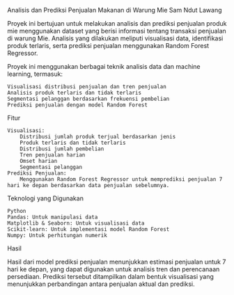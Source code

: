 Analisis dan Prediksi Penjualan Makanan di Warung Mie Sam Ndut Lawang 

Proyek ini bertujuan untuk melakukan analisis dan prediksi penjualan produk mie menggunakan dataset yang berisi informasi tentang transaksi penjualan di warung Mie. Analisis yang dilakukan meliputi visualisasi data, identifikasi produk terlaris, serta prediksi penjualan menggunakan Random Forest Regressor.

Proyek ini menggunakan berbagai teknik analisis data dan machine learning, termasuk:

    Visualisasi distribusi penjualan dan tren penjualan
    Analisis produk terlaris dan tidak terlaris
    Segmentasi pelanggan berdasarkan frekuensi pembelian
    Prediksi penjualan dengan model Random Forest

Fitur

    Visualisasi:
        Distribusi jumlah produk terjual berdasarkan jenis
        Produk terlaris dan tidak terlaris
        Distribusi jumlah pembelian
        Tren penjualan harian
        Omset harian
        Segmentasi pelanggan
    Prediksi Penjualan:
        Menggunakan Random Forest Regressor untuk memprediksi penjualan 7 hari ke depan berdasarkan data penjualan sebelumnya.

Teknologi yang Digunakan

    Python
    Pandas: Untuk manipulasi data
    Matplotlib & Seaborn: Untuk visualisasi data
    Scikit-learn: Untuk implementasi model Random Forest
    Numpy: Untuk perhitungan numerik


Hasil

Hasil dari model prediksi penjualan menunjukkan estimasi penjualan untuk 7 hari ke depan, yang dapat digunakan untuk analisis tren dan perencanaan persediaan. Prediksi tersebut ditampilkan dalam bentuk visualisasi yang menunjukkan perbandingan antara penjualan aktual dan prediksi.
